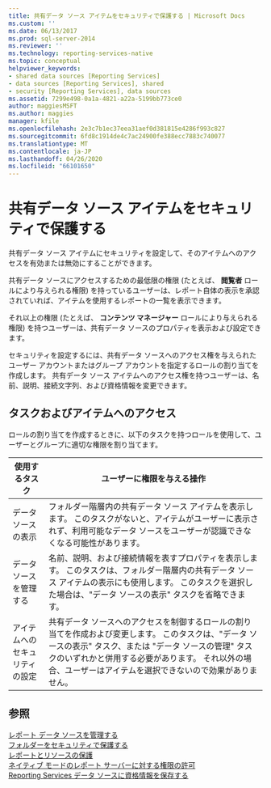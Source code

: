 ```yaml
---
title: 共有データ ソース アイテムをセキュリティで保護する | Microsoft Docs
ms.custom: ''
ms.date: 06/13/2017
ms.prod: sql-server-2014
ms.reviewer: ''
ms.technology: reporting-services-native
ms.topic: conceptual
helpviewer_keywords:
- shared data sources [Reporting Services]
- data sources [Reporting Services], shared
- security [Reporting Services], data sources
ms.assetid: 7299e498-0a1a-4821-a22a-5199bb773ce0
author: maggiesMSFT
ms.author: maggies
manager: kfile
ms.openlocfilehash: 2e3c7b1ec37eea31aef0d381815e4286f993c827
ms.sourcegitcommit: 6fd8c1914de4c7ac24900fe388ecc7883c740077
ms.translationtype: MT
ms.contentlocale: ja-JP
ms.lasthandoff: 04/26/2020
ms.locfileid: "66101650"
---
```

# <a name="secure-shared-data-source-items"></a>共有データ ソース アイテムをセキュリティで保護する
  共有データ ソース アイテムにセキュリティを設定して、そのアイテムへのアクセスを有効または無効にすることができます。  
  
 共有データ ソースにアクセスするための最低限の権限 (たとえば、 **閲覧者** ロールにより与えられる権限) を持っているユーザーは、レポート自体の表示を承認されていれば、アイテムを使用するレポートの一覧を表示できます。  
  
 それ以上の権限 (たとえば、 **コンテンツ マネージャー** ロールにより与えられる権限) を持つユーザーは、共有データ ソースのプロパティを表示および設定できます。  
  
 セキュリティを設定するには、共有データ ソースへのアクセス権を与えられたユーザー アカウントまたはグループ アカウントを指定するロールの割り当てを作成します。 共有データ ソース アイテムへのアクセス権を持つユーザーは、名前、説明、接続文字列、および資格情報を変更できます。  
  
## <a name="tasks-and-access-to-items"></a>タスクおよびアイテムへのアクセス  
 ロールの割り当てを作成するときに、以下のタスクを持つロールを使用して、ユーザーとグループに適切な権限を割り当てます。  
  
|使用するタスク|ユーザーに権限を与える操作|  
|----------------------|---------------------------------|  
|データ ソースの表示|フォルダー階層内の共有データ ソース アイテムを表示します。 このタスクがないと、アイテムがユーザーに表示されず、利用可能なデータ ソースをユーザーが認識できなくなる可能性があります。|  
|データ ソースを管理する|名前、説明、および接続情報を表すプロパティを表示します。 このタスクは、フォルダー階層内の共有データ ソース アイテムの表示にも使用します。 このタスクを選択した場合は、"データ ソースの表示" タスクを省略できます。|  
|アイテムへのセキュリティの設定|共有データ ソースへのアクセスを制御するロールの割り当てを作成および変更します。 このタスクは、"データ ソースの表示" タスク、または "データ ソースの管理" タスクのいずれかと併用する必要があります。 それ以外の場合、ユーザーはアイテムを選択できないので効果がありません。|  
  
## <a name="see-also"></a>参照  
 [レポート データ ソースを管理する](../report-data/manage-report-data-sources.md)   
 [フォルダーをセキュリティで保護する](secure-folders.md)   
 [レポートとリソースの保護](secure-reports-and-resources.md)   
 [ネイティブ モードのレポート サーバーに対する権限の許可](granting-permissions-on-a-native-mode-report-server.md)   
 [Reporting Services データ ソースに資格情報を保存する](../report-data/store-credentials-in-a-reporting-services-data-source.md)  
  
  
